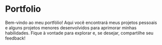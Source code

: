 # Portfolio
Bem-vindo ao meu portfólio! Aqui você encontrará meus projetos pessoais e alguns projetos menores desenvolvidos para aprimorar minhas habilidades. Fique à vontade para explorar e, se desejar, compartilhe seu feedback!
